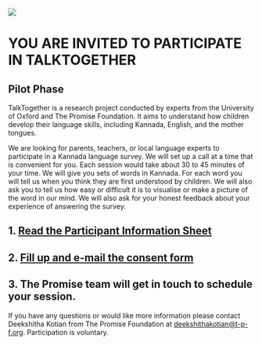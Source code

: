 <img src="https://talktogproject.github.io/wordsurvey/TT-UP-TPF.png" style="display: block; margin: auto;">

# YOU ARE INVITED TO PARTICIPATE IN TALKTOGETHER
## Pilot Phase

TalkTogether is a research project conducted by experts from the University of Oxford and The Promise Foundation. It aims to understand how children develop their language skills, including Kannada, English, and the mother tongues. 

We are looking for parents, teachers, or local language experts to participate in a Kannada language survey. We will set up a call at a time that is convenient for you.  Each session would take about 30 to 45 minutes of your time.  We will give you sets of words in Kannada.  For each word you will tell us when you think they are first understood by children. We will also ask you to tell us how easy or difficult it is to visualise or make a picture of the word in our mind. We will also ask for your honest feedback about your experience of answering the survey.

## 1. [Read the Participant Information Sheet](pis.md)
## 2. [Fill up and e-mail the consent form](https://github.com/talktogproject/wordsurvey/raw/gh-pages/ConsentForm.doc)
## 3. The Promise team will get in touch to schedule your session.

If you have any questions or would like more information please contact Deekshitha Kotian from The Promise Foundation at deekshithakotian@t-p-f.org.  Participation is voluntary. 


 
